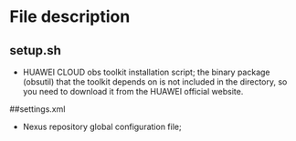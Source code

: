 # File description

## setup.sh
- HUAWEI CLOUD obs toolkit installation script; the binary package (obsutil) that the toolkit depends on is not included in the directory, so you need to download it from the HUAWEI official website.

##settings.xml
- Nexus repository global configuration file;
